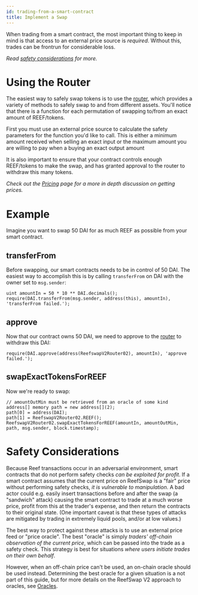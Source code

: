 ```yaml
---
id: trading-from-a-smart-contract
title: Implement a Swap
---
```


When trading from a smart contract, the most important thing to keep in mind is that access to an external price source is _required_. Without this, trades can be frontrun for considerable loss.

_Read [safety considerations](#safety-considerations) for more._

# Using the Router

The easiest way to safely swap tokens is to use the [router](../../reference/smart-contracts/router-02), which provides a variety of methods to safely swap to and from different assets. You'll notice that there is a function for each permutation of swapping to/from an exact amount of REEF/tokens.

First you must use an external price source to calculate the safety parameters for the function you'd like to call. This is either a minimum amount received when selling an exact input or the maximum amount you are willing to pay when a buying an exact output amount

It is also important to ensure that your contract controls enough REEF/tokens to make the swap, and has granted approval to the router to withdraw this many tokens.

_Check out the [Pricing](../../concepts/advanced-topics/pricing#pricing-trades) page for a more in depth discussion on getting prices._

# Example

Imagine you want to swap 50 DAI for as much REEF as possible from your smart contract.

## transferFrom

Before swapping, our smart contracts needs to be in control of 50 DAI. The easiest way to accomplish this is by calling `transferFrom` on DAI with the owner set to `msg.sender`:

```solidity
uint amountIn = 50 * 10 ** DAI.decimals();
require(DAI.transferFrom(msg.sender, address(this), amountIn), 'transferFrom failed.');
```

## approve

Now that our contract owns 50 DAI, we need to approve to the [router](../../reference/smart-contracts/router-02) to withdraw this DAI:

```solidity
require(DAI.approve(address(ReefswapV2Router02), amountIn), 'approve failed.');
```

## swapExactTokensForREEF

Now we're ready to swap:

```solidity
// amountOutMin must be retrieved from an oracle of some kind
address[] memory path = new address[](2);
path[0] = address(DAI);
path[1] = ReefswapV2Router02.REEF();
ReefswapV2Router02.swapExactTokensForREEF(amountIn, amountOutMin, path, msg.sender, block.timestamp);
```

# Safety Considerations

Because Reef transactions occur in an adversarial environment, smart contracts that do not perform safety checks _can be exploited for profit_. If a smart contract assumes that the current price on ReefSwap is a "fair" price without performing safety checks, _it is vulnerable to manipulation_. A bad actor could e.g. easily insert transactions before and after the swap (a "sandwich" attack) causing the smart contract to trade at a much worse price, profit from this at the trader's expense, and then return the contracts to their original state. (One important caveat is that these types of attacks are mitigated by trading in extremely liquid pools, and/or at low values.)

The best way to protect against these attacks is to use an external price feed or "price oracle". The best "oracle" is simply _traders' off-chain observation of the current price_, which can be passed into the trade as a safety check. This strategy is best for situations _where users initiate trades on their own behalf_.

However, when an off-chain price can't be used, an on-chain oracle should be used instead. Determining the best oracle for a given situation is a not part of this guide, but for more details on the ReefSwap V2 approach to oracles, see [Oracles](../../concepts/core-concepts/oracles).
